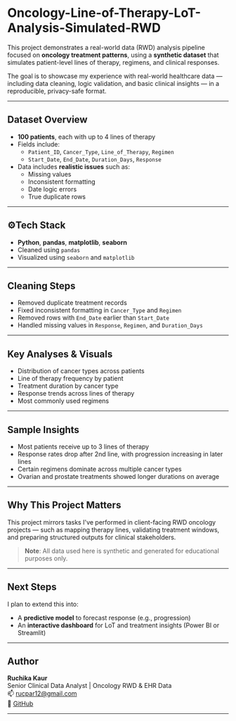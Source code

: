 # Oncology-Line-of-Therapy-LoT-Analysis-Simulated-RWD

This project demonstrates a real-world data (RWD) analysis pipeline focused on **oncology treatment patterns**, using a **synthetic dataset** that simulates patient-level lines of therapy, regimens, and clinical responses.

The goal is to showcase my experience with real-world healthcare data — including data cleaning, logic validation, and basic clinical insights — in a reproducible, privacy-safe format.

---

## Dataset Overview

- **100 patients**, each with up to 4 lines of therapy
- Fields include:
  - `Patient_ID`, `Cancer_Type`, `Line_of_Therapy`, `Regimen`
  - `Start_Date`, `End_Date`, `Duration_Days`, `Response`
- Data includes **realistic issues** such as:
  - Missing values
  - Inconsistent formatting
  - Date logic errors
  - True duplicate rows

---

## ⚙Tech Stack

- **Python**, **pandas**, **matplotlib**, **seaborn**
- Cleaned using `pandas`
- Visualized using `seaborn` and `matplotlib`

---

## Cleaning Steps

- Removed duplicate treatment records
- Fixed inconsistent formatting in `Cancer_Type` and `Regimen`
- Removed rows with `End_Date` earlier than `Start_Date`
- Handled missing values in `Response`, `Regimen`, and `Duration_Days`

---

## Key Analyses & Visuals

- Distribution of cancer types across patients
- Line of therapy frequency by patient
- Treatment duration by cancer type
- Response trends across lines of therapy
- Most commonly used regimens

---

## Sample Insights

- Most patients receive up to 3 lines of therapy
- Response rates drop after 2nd line, with progression increasing in later lines
- Certain regimens dominate across multiple cancer types
- Ovarian and prostate treatments showed longer durations on average

---

## Why This Project Matters

This project mirrors tasks I've performed in client-facing RWD oncology projects — such as mapping therapy lines, validating treatment windows, and preparing structured outputs for clinical stakeholders.

> **Note**: All data used here is synthetic and generated for educational purposes only.

---

## Next Steps

I plan to extend this into:
- A **predictive model** to forecast response (e.g., progression)
- An **interactive dashboard** for LoT and treatment insights (Power BI or Streamlit)

---

## Author

**Ruchika Kaur**  
Senior Clinical Data Analyst | Oncology RWD & EHR Data  
📫 [rucpar12@gmail.com](mailto:rucpar12@gmail.com)  
🔗 [GitHub](https://github.com/Ruchika-kaur)

---

